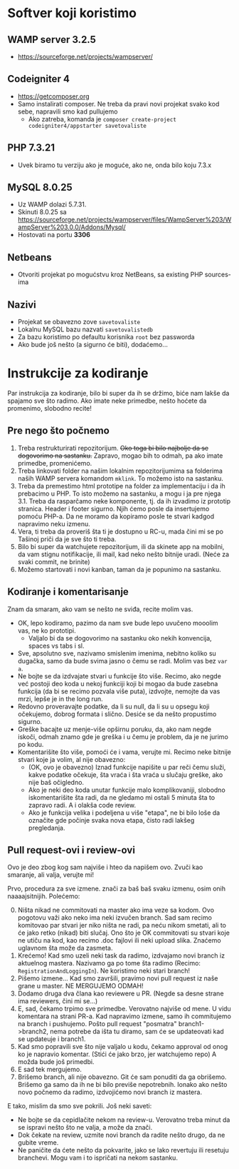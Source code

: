 # Softver koji koristimo
## WAMP server 3.2.5
- https://sourceforge.net/projects/wampserver/
## Codeigniter 4
- https://getcomposer.org
- Samo instalirati composer. Ne treba da pravi novi projekat svako kod sebe, napravili smo kad pullujemo
	- Ako zatreba, komanda je `composer create-project codeigniter4/appstarter savetovaliste`
## PHP 7.3.21
- Uvek biramo tu verziju ako je moguće, ako ne, onda bilo koju 7.3.x
## MySQL 8.0.25
- Uz WAMP dolazi 5.7.31.
- Skinuti 8.0.25 sa https://sourceforge.net/projects/wampserver/files/WampServer%203/WampServer%203.0.0/Addons/Mysql/
- Hostovati na portu **3306**
## Netbeans
- Otvoriti projekat po mogućstvu kroz NetBeans, sa existing PHP sources-ima
## Nazivi
- Projekat se obavezno zove `savetovaliste`
- Lokalnu MySQL bazu nazvati `savetovalistedb`
- Za bazu koristimo po defaultu korisnika `root` bez passworda
- Ako bude još nešto (a sigurno će biti), dodaćemo...

# Instrukcije za kodiranje
Par instrukcija za kodiranje, bilo bi super da ih se držimo, biće nam lakše da spajamo sve što radimo.
Ako imate neke primedbe, nešto hoćete da promenimo, slobodno recite!
## Pre nego što počnemo
1. Treba restrukturirati repozitorijum. ~~Oko toga bi bilo najbolje da se dogovorimo na sastanku.~~ Zapravo, mogao bih to odmah, pa ako imate primedbe, promenićemo.  
2. Treba linkovati folder na našim lokalnim repozitorijumima sa folderima naših WAMP servera komandom `mklink`. To možemo isto na sastanku.
3. Treba da premestimo html prototipe na folder za implementaciju i da ih prebacimo u PHP. To isto možemo na sastanku, a mogu i ja pre njega  
  3.1. Treba da rasparčamo neke komponente, tj. da ih izvadimo iz prototip stranica. Header i footer sigurno. Njih ćemo posle da insertujemo pomoću PHP-a. Da ne moramo da kopiramo posle te stvari kadgod napravimo neku izmenu.
4. Vera, ti treba da proveriš šta ti je dostupno u RC-u, mada čini mi se po Tašinoj priči da je sve što ti treba.
5. Bilo bi super da watchujete repozitorijum, ili da skinete app na mobilni, da vam stignu notifikacije, ili mail, kad neko nešto bitnije uradi. (Neće za svaki commit, ne brinite)
6. Možemo startovati i novi kanban, taman da je popunimo na sastanku.
## Kodiranje i komentarisanje
Znam da smaram, ako vam se nešto ne sviđa, recite molim vas.
- OK, lepo kodiramo, pazimo da nam sve bude lepo uvučeno mooolim vas, ne ko prototipi.
	- Valjalo bi da se dogovorimo na sastanku oko nekih konvencija, spaces vs tabs i sl.
- Sve, apsolutno sve, nazivamo smislenim imenima, nebitno koliko su dugačka, samo da bude svima jasno o čemu se radi. Molim vas bez `var a`.
- Ne bojte se da izdvajate stvari u funkcije što više. Recimo, ako negde već postoji deo koda u nekoj funkciji koji bi mogao da bude zasebna funkcija (da bi se recimo pozvala više puta), izdvojte, nemojte da vas mrzi, lepše je in the long run.
- Redovno proveravajte podatke, da li su null, da li su u opsegu koji očekujemo, dobrog formata i slično. Desiće se da nešto propustimo sigurno.
- Greške bacajte uz menje-više opširnu poruku, da, ako nam negde iskoči, odmah znamo gde je greška i u čemu je problem, da je ne jurimo po kodu.
- Komentarišite što više, pomoći će i vama, verujte mi. Recimo neke bitnije stvari koje ja volim, al nije obavezno:
	- (OK, ovo je obavezno) Iznad funkcije napišite u par reči čemu služi, kakve podatke očekuje, šta vraća i šta vraća u slučaju greške, ako nije baš očigledno.
	- Ako je neki deo koda unutar funkcije malo komplikovaniji, slobodno iskomentarišite šta radi, da ne gledamo mi ostali 5 minuta šta to zapravo radi. A i olakša code review.
	- Ako je funkcija velika i podeljena u više "etapa", ne bi bilo loše da označite gde počinje svaka nova etapa, čisto radi lakšeg pregledanja.
## Pull request-ovi i review-ovi
Ovo je deo zbog kog sam najviše i hteo da napišem ovo. Zvuči kao smaranje, ali valja, verujte mi!  
  
Prvo, procedura za sve izmene. znači za baš baš svaku izmenu, osim onih naaaajsitnijih. Polećemo:  
  
0. Ništa nikad ne commitovati na master ako ima veze sa kodom. Ovo pogotovu važi ako neko ima neki izvučen branch.
Sad sam recimo komitovao par stvari jer niko ništa ne radi, pa neću nikom smetati, ali to će jako retko (nikad) biti slučaj.
Ono što je OK commitovati su stvari koje ne utiču na kod, kao recimo .doc fajlovi ili neki upload slika. Znaćemo uglavnom šta može da zasmeta.
1. Krećemo! Kad smo uzeli neki task da radimo, izdvajamo novi branch iz aktuelnog mastera. Nazivamo ga po tome šta radimo (Recimo: `RegistrationAndLoggingIn`). Ne koristimo neki stari branch!
2. Pišemo izmene... Kad smo završili, pravimo novi pull request iz naše grane u master. NE MERGUJEMO ODMAH!
3. Dodamo druga dva člana kao reviewere u PR. (Negde sa desne strane ima reviewers, čini mi se...)
4. E, sad, čekamo trpimo sve primedbe. Verovatno najviše od mene. U vidu komentara na strani PR-a. Kad napravimo izmene, samo ih commitujemo na branch i pushujemo. Pošto pull request "posmatra" branch1->branch2, nema potrebe da išta tu diramo, sam će se updateovati kad se updateuje i branch1.
5. Kad smo popravili sve što nije valjalo u kodu, čekamo approval od onog ko je napravio komentar. (Stići će jako brzo, jer watchujemo repo) A možda bude još primedbi.
6. E sad tek mergujemo.
7. Brišemo branch, ali nije obavezno. Git će sam ponuditi da ga obrišemo. Brišemo ga samo da ih ne bi bilo previše nepotrebnih. Ionako ako nešto novo počnemo da radimo, izdvojićemo novi branch iz mastera.

E tako, mislim da smo sve pokrili. Još neki saveti:
- Ne bojte se da cepidlačite nekom na review-u. Verovatno treba minut da se ispravi nešto što ne valja, a može da znači.
- Dok čekate na review, uzmite novi branch da radite nešto drugo, da ne gubite vreme.
- Ne paničite da ćete nešto da pokvarite, jako se lako revertuju ili resetuju branchevi. Mogu vam i to ispričati na nekom sastanku.



